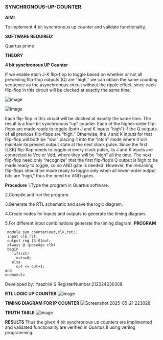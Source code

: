 ### SYNCHRONOUS-UP-COUNTER

**AIM:**

To implement 4 bit synchronous up counter and validate functionality.

**SOFTWARE REQUIRED:**

Quartus prime

**THEORY**

**4 bit synchronous UP Counter**

If we enable each J-K flip-flop to toggle based on whether or not all preceding flip-flop outputs (Q) are “high,” we can obtain the same counting sequence as the asynchronous circuit without the ripple effect, since each flip-flop in this circuit will be clocked at exactly the same time:

![image](https://github.com/naavaneetha/SYNCHRONOUS-UP-COUNTER/assets/154305477/d5db3fa0-e413-404c-b80e-b2f39d82e7e8)


![image](https://github.com/naavaneetha/SYNCHRONOUS-UP-COUNTER/assets/154305477/52cb61eb-d04b-442d-810c-31185a68410b)

Each flip-flop in this circuit will be clocked at exactly the same time.
The result is a four-bit synchronous “up” counter. Each of the higher-order flip-flops are made ready to toggle (both J and K inputs “high”) if the Q outputs of all previous flip-flops are “high.”
Otherwise, the J and K inputs for that flip-flop will both be “low,” placing it into the “latch” mode where it will maintain its present output state at the next clock pulse.
Since the first (LSB) flip-flop needs to toggle at every clock pulse, its J and K inputs are connected to Vcc or Vdd, where they will be “high” all the time.
The next flip-flop need only “recognize” that the first flip-flop’s Q output is high to be made ready to toggle, so no AND gate is needed.
However, the remaining flip-flops should be made ready to toggle only when all lower-order output bits are “high,” thus the need for AND gates.

**Procedure**
1.Type the program in Quartus software.

2.Compile and run the program.

3.Generate the RTL schematic and save the logic diagram.

4.Create nodes for inputs and outputs to generate the timing diagram.

5.For different input combinations generate the timing diagram.
**PROGRAM**
```
 module syn_counter(out,clk,rst);
 input clk,rst;
 output reg [3:0]out;
 always @ (posedge clk)
 begin
    if(rst)
     out<=0;
   else 
     out <= out+1;
end
endmodule
```
Developed by: Yaazhini S
RegisterNumber:212224230308


**RTL LOGIC UP COUNTER**
![image](https://github.com/user-attachments/assets/0eda2933-a65e-401a-8627-0c259a71de3b)

**TIMING DIAGRAM FOR IP COUNTER**
![Screenshot 2025-05-21 223028](https://github.com/user-attachments/assets/0e51f009-2ba2-48e8-a675-edb981f66350)


**TRUTH TABLE**
![image](https://github.com/user-attachments/assets/fc7ece40-8cf3-4cd8-8b29-5de780973ec8)

**RESULTS**
Thus the given 4 bit synchronous up counters are implimented and validated functionality are verified in Quartus II using verilog programming.
